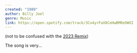 ```yaml
---
created: "1989"
author: Billy Joel
genre: Music
link: https://open.spotify.com/track/3Cx4yrFaX8CeHwBMReOWXI
---
```

(not to be confused with the [2023 Remix](https://open.spotify.com/track/60glT2wsoSHV3B8yCRSB8v))

The song is very... 